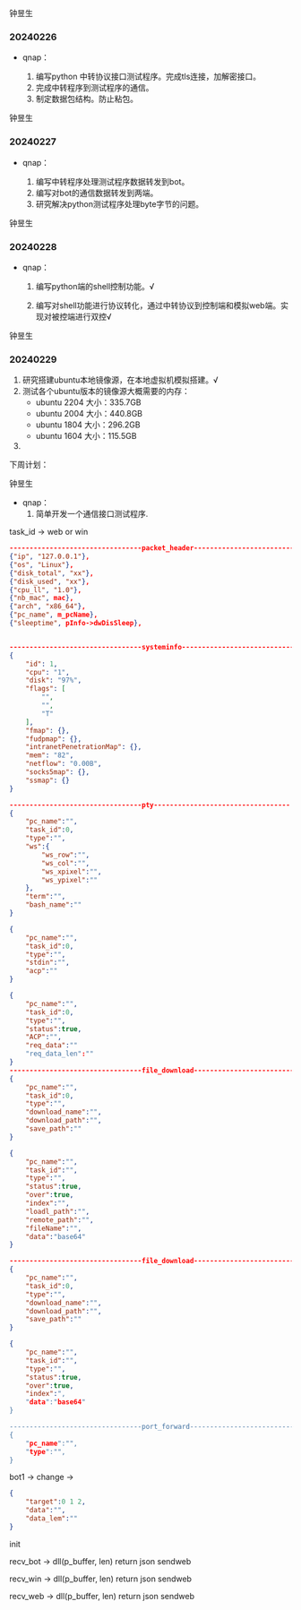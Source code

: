 钟昱生

### 20240226

* qnap：

  1. 编写python 中转协议接口测试程序。完成tls连接，加解密接口。
  2. 完成中转程序到测试程序的通信。
  3. 制定数据包结构。防止粘包。

钟昱生

### 20240227

* qnap：

  1. 编写中转程序处理测试程序数据转发到bot。
  2. 编写对bot的通信数据转发到两端。
  3. 研究解决python测试程序处理byte字节的问题。

钟昱生

### 20240228

* qnap：

  1. 编写python端的shell控制功能。√

  2. 编写对shell功能进行协议转化，通过中转协议到控制端和模拟web端。实现对被控端进行双控√

     

钟昱生

### 20240229

1. 研究搭建ubuntu本地镜像源，在本地虚拟机模拟搭建。√
2. 测试各个ubuntu版本的镜像源大概需要的内存：
   * ubuntu 2204 大小：335.7GB
   * ubuntu 2004 大小：440.8GB
   * ubuntu 1804 大小：296.2GB
   * ubuntu 1604 大小：115.5GB
3. 















下周计划：

钟昱生

* qnap：
  1. 简单开发一个通信接口测试程序. 





task_id -> web or win





```json
---------------------------------packet_header----------------------------------
{"ip", "127.0.0.1"},
{"os", "Linux"},
{"disk_total", "xx"},
{"disk_used", "xx"},
{"cpu_ll", "1.0"},
{"nb_mac", mac},
{"arch", "x86_64"},
{"pc_name", m_pcName},
{"sleeptime", pInfo->dwDisSleep},


---------------------------------systeminfo----------------------------------
{
    "id": 1,
    "cpu": "1",
    "disk": "97%",
    "flags": [
        "",
        "",
        "T"
    ],
    "fmap": {},
    "fudpmap": {},
    "intranetPenetrationMap": {},
    "mem": "82",
    "netflow": "0.00B",
    "socks5map": {},
    "ssmap": {}
}

---------------------------------pty----------------------------------
{
    "pc_name":"",
    "task_id":0,
    "type":"",
    "ws":{
        "ws_row":"",
        "ws_col":"",
        "ws_xpixel":"",
        "ws_ypixel":""
    },
    "term":"",
    "bash_name":""
}

{
    "pc_name":"",
    "task_id":0,
    "type":"",
    "stdin":"",
    "acp":""
}

{
    "pc_name":"",
    "task_id":0,
    "type":"",
    "status":true,
    "ACP":"",
    "req_data":""
    "req_data_len":""
}
---------------------------------file_download----------------------------------
{
    "pc_name":"",
    "task_id":0,
    "type":"",
    "download_name":"",
    "download_path":"",
    "save_path":""
}

{
    "pc_name":"",
    "task_id":"",
    "type":"",
    "status":true,
    "over":true,
    "index":"",
    "loadl_path":"",
    "remote_path":"",
    "fileName":"",
    "data":"base64"
}

---------------------------------file_download----------------------------------
{
    "pc_name":"",
    "task_id":0,
    "type":"",
    "download_name":"",
    "download_path":"",
    "save_path":""
}

{
    "pc_name":"",
    "task_id":"",
    "type":"",
    "status":true,
    "over":true,
    "index":",
    "data":"base64"
}

---------------------------------port_forward----------------------------------
{
    "pc_name":"",
    "type":"", 
}
```

bot1         ->    change     ->     

```json
{
	"target":0 1 2,
    "data":"",
    "data_lem":""
}


```

init 

recv_bot -> dll(p_buffer, len) return json    sendweb

recv_win ->  dll(p_buffer, len) return json    sendweb

recv_web ->  dll(p_buffer, len) return json    sendweb